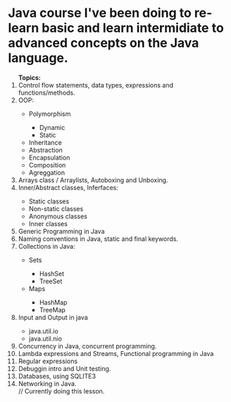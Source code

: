 # Java course I've been doing to re-learn basic and learn intermidiate to advanced concepts on the Java language.

<ol>
  <b>Topics:</b>

  <li> Control flow statements, data types, expressions and functions/methods.</li>
  <li> OOP: </li>
    <ul>
        <li>Polymorphism</li>
            <ul>
                <li>Dynamic</li>
                <li>Static</li>
            </ul>
        <li>Inheritance</li>
        <li>Abstraction</li>
        <li>Encapsulation</li>
        <li>Composition</li>
        <li>Agreggation</li>
    </ul>
  <li>Arrays class / Arraylists, Autoboxing and Unboxing.</li>
  <li>Inner/Abstract classes, Inferfaces:</li>
    <ul>
        <li>Static classes</li>
        <li>Non-static classes</li>
        <li>Anonymous classes</li>
        <li>Inner classes</li>
    </ul>
    <li>Generic Programming in Java</li>
    <li>Naming conventions in Java, static and final keywords.</li>
    <li>Collections in Java: </li>
        <ul>
            <li>Sets</li>
                <ul>
                    <li>HashSet</li>
                    <li>TreeSet</li>
                </ul>
            <li>Maps</li>
                <ul>
                    <li>HashMap</li>
                    <li>TreeMap</li>
                </ul>
        </ul>
    <li>Input and Output in java</li>
        <ul>
            <li>java.util.io</li>
            <li>java.util.nio</li>
        </ul>
    <li>Concurrency in Java, concurrent programming.</li>
    <li>Lambda expressions and Streams, Functional programming in Java</li>
    <li>Regular expressions</li>
    <li>Debuggin intro and Unit testing.</li>
    <li>Databases, using SQLITE3</li> 
    <li>Networking in Java.</li> // Currently doing this lesson.
</ol>
